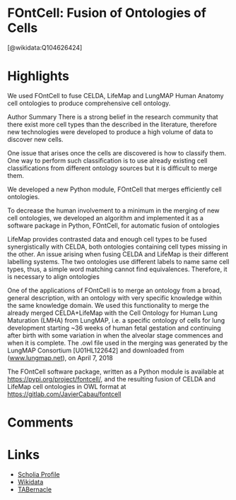 
FOntCell: Fusion of Ontologies of Cells
==========
  
  [@wikidata:Q104626424]  

# Highlights

We used FOntCell to fuse CELDA, LifeMap and LungMAP Human Anatomy cell ontologies to produce comprehensive cell ontology.

Author Summary There is a strong belief in the research community that there exist more cell types than the described in the literature, therefore new technologies were developed to produce a high volume of data to discover new cells. 

One issue that arises once the cells are discovered is how to classify them. One way to perform such classification is to use already existing cell classifications from different ontology sources but it is difficult to merge them. 

We developed a new Python module, FOntCell that merges efficiently cell ontologies.

To decrease the human involvement to a minimum in the merging of new cell ontologies, we developed an algorithm and implemented it as a software package in Python, FOntCell, for automatic fusion of ontologies

LifeMap provides contrasted data and enough cell types to be fused synergistically with CELDA, both ontologies containing cell types missing in the other. An issue arising when fusing CELDA and LifeMap is their different labelling systems. The two ontologies use different labels to name same cell types, thus, a simple word matching cannot find equivalences. Therefore, it is necessary to align ontologies

One of the applications of FOntCell is to merge an ontology from a broad, general description, with an ontology with very specific knowledge within the same knowledge domain. We used this functionality to merge the already merged CELDA+LifeMap with the Cell Ontology for Human Lung Maturation (LMHA) from LungMAP, i.e. a specific ontology of cells for lung development starting ~36 weeks of human fetal gestation and continuing after birth with some variation in when the alveolar stage commences and when it is complete. The .owl file used in the merging was generated by the LungMAP Consortium [U01HL122642] and downloaded from (www.lungmap.net), on April 7, 2018

The FOntCell software package, written as a Python module is available at https://pypi.org/project/fontcell/, and the resulting fusion of CELDA and LifeMap cell ontologies in OWL format at https://gitlab.com/JavierCabau/fontcell
# Comments

# Links
  
 * [Scholia Profile](https://scholia.toolforge.org/work/Q104626424)  
 * [Wikidata](https://www.wikidata.org/wiki/Q104626424)  
 * [TABernacle](https://tabernacle.toolforge.org/?#/tab/manual/Q104626424/P921%3BP4510)  
